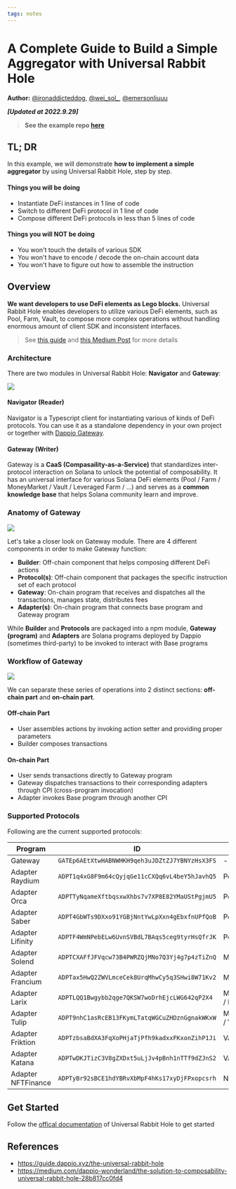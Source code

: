 ```yaml
---
tags: notes
---
```


# A Complete Guide to Build a Simple Aggregator with Universal Rabbit Hole

**Author:** [@ironaddicteddog](https://twitter.com/ironaddicteddog), [@wei_sol_](https://twitter.com/wei_sol_), [@emersonliuuu](https://twitter.com/emersonliuuu)

***[Updated at 2022.9.29]***

> **See the example repo [here](https://github.com/DappioWonderland/universal-rabbit-hole-example)**

## TL; DR

In this example, we will demonstrate **how to implement a simple aggregator** by using Universal Rabbit Hole, step by step.

#### Things you will be doing

- Instantiate DeFi instances in 1 line of code
- Switch to different DeFi protocol in 1 line of code
- Compose different DeFi protocols in less than 5 lines of code

#### Things you will NOT be doing

- You won't touch the details of various SDK
- You won't have to encode / decode the on-chain account data
- You won't have to figure out how to assemble the instruction

## Overview

**We want developers to use DeFi elements as Lego blocks.** Universal Rabbit Hole enables developers to utilize various DeFi elements, such as Pool, Farm, Vault, to compose more complex operations without handling enormous amount of client SDK and inconsistent interfaces. 

> See [this guide](https://guide.dappio.xyz/the-universal-rabbit-hole) and [this Medium Post](https://medium.com/dappio-wonderland/the-solution-to-composability-universal-rabbit-hole-28b817cc0fd4) for more details

### Architecture

There are two modules in Universal Rabbit Hole: **Navigator** and **Gateway**:

![](https://hackmd.io/_uploads/rJbWYMd-o.jpg)

#### Navigator (Reader)

Navigator is a Typescript client for instantiating various of kinds of DeFi protocols. You can use it as a standalone dependency in your own project or together with [Dappio Gateway](https://guide.dappio.xyz/the-universal-rabbit-hole).

#### Gateway (Writer)

Gateway is a **CaaS (Compasaility-as-a-Service)** that standardizes inter-protocol interaction on Solana to unlock the potential of composability. It has an universal interface for various Solana DeFi elements (Pool / Farm / MoneyMarket / Vault / Leveraged Farm / ...) and serves as a **common knowledge base** that helps Solana community learn and improve.

### Anatomy of Gateway

![](https://hackmd.io/_uploads/Skbcueoyi.jpg)

Let's take a closer look on Gateway module. There are 4 different components in order to make Gateway function:
  - **Builder**: Off-chain component that helps composing different DeFi actions
  - **Protocol(s)**: Off-chain component that packages the specific instruction set of each protocol
  - **Gateway**: On-chain program that receives and dispatches all the transactions, manages state, distributes fees
  - **Adapter(s)**: On-chain program that connects base program and Gateway program

While **Builder** and **Protocols** are packaged into a npm module, **Gateway (program)** and **Adapters** are Solana programs deployed by Dappio (sometimes third-party) to be invoked to interact with Base programs

### Workflow of Gateway

![](https://hackmd.io/_uploads/Bkvs9tU1i.png)

We can separate these series of operations into 2 distinct sections: **off-chain part** and **on-chain part**.

#### Off-chain Part

- User assembles actions by invoking action setter and providing proper parameters
- Builder composes transactions

#### On-chain Part

- User sends transactions directly to Gateway program
- Gateway dispatches transactions to their corresponding adapters through CPI (cross-program invocation)
- Adapter invokes Base program through another CPI

### Supported Protocols

Following are the current supported protocols:

| Program | ID | Type |
| - | - | - |
| Gateway | `GATEp6AEtXtwHABNWHKH9qeh3uJDZtZJ7YBNYzHsX3FS` | - |
| Adapter Raydium | `ADPT1q4xG8F9m64cQyjqGe11cCXQq6vL4beY5hJavhQ5` | Pool / Farm |
| Adapter Orca | `ADPTTyNqameXftbqsxwXhbs7v7XP8E82YMaUStPgjmU5` | Pool / Farm |
| Adapter Saber | `ADPT4GbWTs9DXxo91YGBjNntYwLpXxn4gEbxfnUPfQoB` | Pool / Farm |
| Adapter Lifinity | `ADPTF4WmNPebELw6UvnSVBdL7BAqs5ceg9tyrHsQfrJK` | Pool |
| Adapter Solend | `ADPTCXAFfJFVqcw73B4PWRZQjMNo7Q3Yj4g7p4zTiZnQ` | MoneyMarket |
| Adapter Francium | `ADPTax5HwQ2ZWVLmceCek8UrqMhwCy5q3SHwi8W71Kv2` | MoneyMarket |
| Adapter Larix | `ADPTLQQ1Bwgybb2qge7QKSW7woDrhEjcLWG642qP2X4` | MoneyMarket / Farm |
| Adapter Tulip | `ADPT9nhC1asRcEB13FKymLTatqWGCuZHDznGgnakWKxW` | MoneyMarket / Vault |
| Adapter Friktion | `ADPTzbsaBdXA3FqXoPHjaTjPfh9kadxxFKxonZihP1Ji` | Vault |
| Adapter Katana | `ADPTwDKJTizC3V8gZXDxt5uLjJv4pBnh1nTTf9dZJnS2` | Vault |
| Adapter NFTFinance | `ADPTyBr92sBCE1hdYBRvXbMpF4hKs17xyDjFPxopcsrh` | NFTFinance |

## Get Started

Follow the [offical documentation](https://hackmd.io/@DappioWonderland/complete-guide-to-buidl-solana-dapp-with-universal-rabbit-hole) of Universal Rabbit Hole to get started

## References

- https://guide.dappio.xyz/the-universal-rabbit-hole
- https://medium.com/dappio-wonderland/the-solution-to-composability-universal-rabbit-hole-28b817cc0fd4
